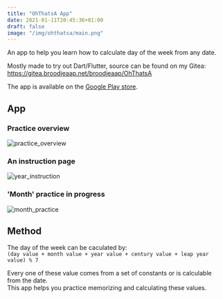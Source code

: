 ```yaml
---
title: "OhThatsA App"
date: 2021-01-11T20:45:36+01:00
draft: false
image: "/img/ohthatsa/main.png"
---
```

<!--more-->
An app to help you learn how to calculate day of the week from any date.  

Mostly made to try out Dart/Flutter, source can be found on my Gitea:  
https://gitea.broodjeaap.net/broodjeaap/OhThatsA

The app is available on the [Google Play store](https://play.google.com/store/apps/details?id=net.broodjeaap.ohthatsa).

## App

### Practice overview
![practice_overview](/img/ohthatsa/practice_overview.png)
### An instruction page
![year_instruction](/img/ohthatsa/year_instruction.png)
### 'Month' practice in progress
![month_practice](/img/ohthatsa/month_practice.png)

## Method

The day of the week can be caculated by:  
`(day value + month value + year value + century value + leap year value) % 7`

Every one of these value comes from a set of constants or is calculable from the date.  
This app helps you practice memorizing and calculating these values.
